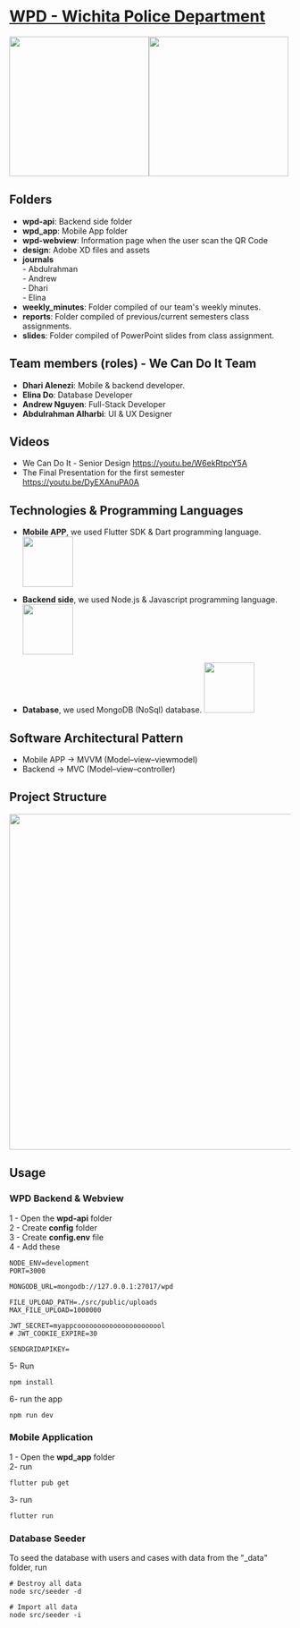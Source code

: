 # [WPD - Wichita Police Department](https://www.wichita.gov/WPD/)


<img src="https://user-images.githubusercontent.com/24327781/134834641-a10c2096-a727-4eda-8da6-e89b12cb5c26.png" width="250" /><img src="https://user-images.githubusercontent.com/24327781/134834647-ce9cd8a0-4a94-4a7c-827c-a351c8478d96.png" width="250" />

## Folders
  - **wpd-api**: Backend side folder
  - **wpd_app**: Mobile App folder
  - **wpd-webview**: Information page when the user scan the QR Code
  - **design**: Adobe XD files and assets
  - **journals** </br>
        - Abdulrahman </br>
        - Andrew </br>
        - Dhari </br>
        - Elina </br>
  - **weekly_minutes**: Folder compiled of our team's weekly minutes. </br>
  - **reports**: Folder compiled of previous/current semesters class assignments.
  - **slides**: Folder compiled of PowerPoint slides from class assignment.

## Team members (roles) - We Can Do It Team

- **Dhari Alenezi**: Mobile & backend developer.
- **Elina Do**: Database Developer
- **Andrew Nguyen**: Full-Stack Developer
- **Abdulrahman Alharbi**: UI & UX Designer
  

## Videos
  - We Can Do It - Senior Design
     https://youtu.be/W6ekRtpcY5A
  - The Final Presentation for the first semester
     https://youtu.be/DyEXAnuPA0A
  
  
## Technologies & Programming Languages
   - **Mobile APP**, we used Flutter SDK & Dart programming language. <img src="https://user-images.githubusercontent.com/24327781/134839727-4c5d4e2c-69d5-45ac-ac9e-3dcf86756cd3.png" width="90" />     

   - **Backend side**, we used Node.js & Javascript programming language. <img src="https://user-images.githubusercontent.com/24327781/134839809-24df39d9-f8f3-4bc9-8d75-baa1cce1d037.png" width="90" />     
   - **Database**, we used MongoDB (NoSql) database. <img src="https://user-images.githubusercontent.com/24327781/134839944-bb7316fc-3ab0-473a-b8ad-3f4b40183f3b.png" width="90" />     


## Software Architectural Pattern
  - Mobile APP -> MVVM (Model–view–viewmodel)
  - Backend -> MVC (Model–view–controller)


## Project Structure

<img src="https://user-images.githubusercontent.com/24327781/119294381-f248e580-bc19-11eb-80f8-4d3f2107c12b.png" width="600" />


## Usage

### WPD Backend & Webview
1 - Open the **wpd-api** folder </br>
2 - Create **config** folder   </br>
3 - Create **config.env** file </br>
4 - Add these
```env
NODE_ENV=development
PORT=3000

MONGODB_URL=mongodb://127.0.0.1:27017/wpd

FILE_UPLOAD_PATH=./src/public/uploads
MAX_FILE_UPLOAD=1000000

JWT_SECRET=myappcoooooooooooooooooooool
# JWT_COOKIE_EXPIRE=30

SENDGRIDAPIKEY=
```
5- Run
```shell
npm install
```

6- run the app
```shell
npm run dev
```
### Mobile Application

1 - Open the **wpd_app** folder </br>
2- run </br>
```shell
flutter pub get
``` 
3- run </br>
```shell
flutter run
```

### Database Seeder

To seed the database with users and cases with data from the "\_data" folder, run

```
# Destroy all data
node src/seeder -d

# Import all data
node src/seeder -i
```


